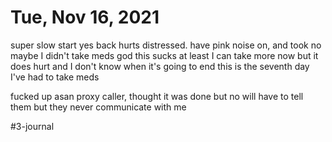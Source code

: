 # Tue, Nov 16, 2021

super slow start
yes back hurts
distressed. have pink noise on, and took 
no maybe I didn't take meds
god this sucks
at least I can take more now
but it does hurt and I don't know when it's going to end
this is the seventh day I've had to take meds

fucked up asan proxy caller, thought it was done but no
will have to tell them
but they never communicate with me




#3-journal